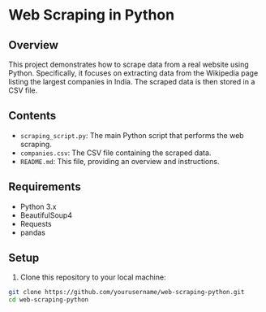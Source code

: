 # Web Scraping in Python

## Overview

This project demonstrates how to scrape data from a real website using Python. Specifically, it focuses on extracting data from the Wikipedia page listing the largest companies in India. The scraped data is then stored in a CSV file.

## Contents

- `scraping_script.py`: The main Python script that performs the web scraping.
- `companies.csv`: The CSV file containing the scraped data.
- `README.md`: This file, providing an overview and instructions.

## Requirements

- Python 3.x
- BeautifulSoup4
- Requests
- pandas

## Setup

1. Clone this repository to your local machine:

```bash
git clone https://github.com/yourusername/web-scraping-python.git
cd web-scraping-python
